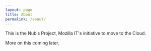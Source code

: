 ```yaml
---
layout: page
title: About
permalink: /about/
---
```


This is the Nubis Project, Mozilla IT's initiative to move to the Cloud.

More on this coming later.
